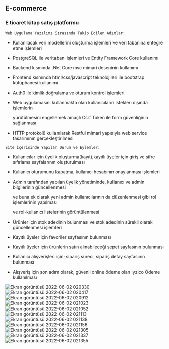 ## E-commerce
### E ticaret kitap satış platformu
`Web Uygulama Yazılımı Sırasında Takip Edilen Adımlar:`
- Kullanılacak veri modellerini oluşturma işlemleri ve veri tabanına entegre etme işlemleri
- PostgreSQL ile veritabanı işlemleri ve Entity Framework Core kullanımı
- Backend kısmında .Net Core mvc mimari deseninin kullanımı
- Frontend kısmında html/css/javascript teknolojileri ile bootstrap kütüphanesi kullanımı 
- Auth0 ile kimlik doğrulama ve oturum kontrol işlemleri
- Web uygulamasını kullanmakta olan kullanıcıların istekleri dışında işlemlerin 

  yürütülmesini engellemek amaçlı Csrf Token ile form güvenliğinin sağlanması
- HTTP protokolü kullanılarak Restful mimari yapısıyla web service tasarımının gerçekleştirilmesi
 
 `Site İçerisinde Yapılan Durum ve Eylemler:`
 - Kullanıcılar için üyelik oluşturma(kayıt),kayıtlı üyeler için giriş ve şifre sıfırlama sayfalarının oluşturulması 
 - Kullanıcı oturumunu kapatma, kullanıcı hesabının onaylanması işlemleri
 - Admin tarafından yapılan üyelik yönetiminde, kullanıcı ve admin bilgilerinin güncellenmesi

   ve buna ek olarak yeni admin kullanıcılarının da düzenlenmesi gibi rol işlemlerinin yapılması 
   
   ve rol-kullanıcı listelerinin görüntülenmesi
   
 - Ürünler için stok adedinin bulunması ve stok adedinin sürekli olarak güncellenmesi işlemleri
 - Kayıtlı üyeler için favoriler sayfasının bulunması
 - Kayıtlı üyeler için ürünlerin satın alınabileceği sepet sayfasının bulunması
 - Kullanıcı alışverişleri için; sipariş süreci, sipariş detay sayfasının bulunması
 - Alışveriş için son adım olarak, güvenli online ödeme olan Iyzico Ödeme kullanılması
 
![Ekran görüntüsü 2022-06-02 020330](https://user-images.githubusercontent.com/77547120/171516713-3206736a-0817-48c5-9ff9-6eb86f83a26c.jpg)
![Ekran görüntüsü 2022-06-02 020417](https://user-images.githubusercontent.com/77547120/171516732-d80d8277-5cf9-459f-9d7d-0cf5cb481d1c.jpg)
![Ekran görüntüsü 2022-06-02 020912](https://user-images.githubusercontent.com/77547120/171516740-3173819d-bb7b-458b-b3bf-f6b1697b498d.jpg)
![Ekran görüntüsü 2022-06-02 021023](https://user-images.githubusercontent.com/77547120/171516761-93e6bca5-d7c2-4bae-a2f8-21ad32288975.jpg)
![Ekran görüntüsü 2022-06-02 021052](https://user-images.githubusercontent.com/77547120/171516767-ae0bd6bf-caa9-452c-afd9-a4e997b77ac7.jpg)
![Ekran görüntüsü 2022-06-02 021113](https://user-images.githubusercontent.com/77547120/171516863-a408b87f-7102-49a2-b13f-96cf646234d7.jpg)
![Ekran görüntüsü 2022-06-02 021138](https://user-images.githubusercontent.com/77547120/171516893-80c4226c-9d0f-424d-8726-8caf917b6611.jpg)
![Ekran görüntüsü 2022-06-02 021156](https://user-images.githubusercontent.com/77547120/171516941-ce3cb8f4-39bb-403d-a5f2-120491c4897f.jpg)
![Ekran görüntüsü 2022-06-02 021305](https://user-images.githubusercontent.com/77547120/171517047-2bab8fba-81ba-42b2-b356-30a22063fe4c.jpg)
![Ekran görüntüsü 2022-06-02 021337](https://user-images.githubusercontent.com/77547120/171517087-5cadd1d7-02d9-4a86-ac24-b8820b838e1c.jpg)
![Ekran görüntüsü 2022-06-02 021355](https://user-images.githubusercontent.com/77547120/171517096-972ccdfa-20e4-4192-86c7-c734dd069d99.jpg)

